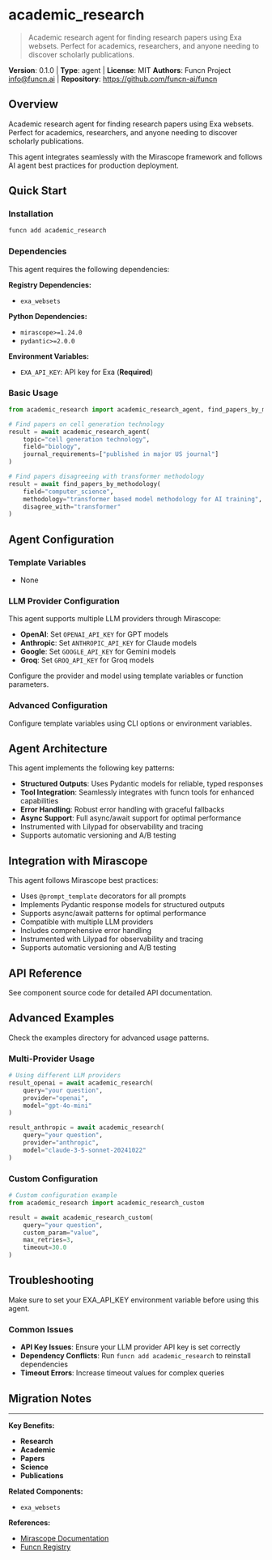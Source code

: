 # academic_research

> Academic research agent for finding research papers using Exa websets. Perfect for academics, researchers, and anyone needing to discover scholarly publications.

**Version**: 0.1.0 | **Type**: agent | **License**: MIT
**Authors**: Funcn Project <info@funcn.ai> | **Repository**: https://github.com/funcn-ai/funcn

## Overview

Academic research agent for finding research papers using Exa websets. Perfect for academics, researchers, and anyone needing to discover scholarly publications.

This agent integrates seamlessly with the Mirascope framework and follows AI agent best practices for production deployment.

## Quick Start

### Installation

```bash
funcn add academic_research
```

### Dependencies

This agent requires the following dependencies:

**Registry Dependencies:**

- `exa_websets`

**Python Dependencies:**

- `mirascope>=1.24.0`
- `pydantic>=2.0.0`

**Environment Variables:**

- `EXA_API_KEY`: API key for Exa (**Required**)

### Basic Usage

```python
from academic_research import academic_research_agent, find_papers_by_methodology

# Find papers on cell generation technology
result = await academic_research_agent(
    topic="cell generation technology",
    field="biology",
    journal_requirements=["published in major US journal"]
)

# Find papers disagreeing with transformer methodology
result = await find_papers_by_methodology(
    field="computer_science",
    methodology="transformer based model methodology for AI training",
    disagree_with="transformer"
)
```

## Agent Configuration

### Template Variables

- None

### LLM Provider Configuration

This agent supports multiple LLM providers through Mirascope:

- **OpenAI**: Set `OPENAI_API_KEY` for GPT models
- **Anthropic**: Set `ANTHROPIC_API_KEY` for Claude models
- **Google**: Set `GOOGLE_API_KEY` for Gemini models
- **Groq**: Set `GROQ_API_KEY` for Groq models

Configure the provider and model using template variables or function parameters.

### Advanced Configuration

Configure template variables using CLI options or environment variables.

## Agent Architecture

This agent implements the following key patterns:

- **Structured Outputs**: Uses Pydantic models for reliable, typed responses
- **Tool Integration**: Seamlessly integrates with funcn tools for enhanced capabilities
- **Error Handling**: Robust error handling with graceful fallbacks
- **Async Support**: Full async/await support for optimal performance
- Instrumented with Lilypad for observability and tracing
- Supports automatic versioning and A/B testing

## Integration with Mirascope

This agent follows Mirascope best practices:

- Uses `@prompt_template` decorators for all prompts
- Implements Pydantic response models for structured outputs
- Supports async/await patterns for optimal performance
- Compatible with multiple LLM providers
- Includes comprehensive error handling
- Instrumented with Lilypad for observability and tracing
- Supports automatic versioning and A/B testing

## API Reference

See component source code for detailed API documentation.

## Advanced Examples

Check the examples directory for advanced usage patterns.

### Multi-Provider Usage

```python
# Using different LLM providers
result_openai = await academic_research(
    query="your question",
    provider="openai",
    model="gpt-4o-mini"
)

result_anthropic = await academic_research(
    query="your question",
    provider="anthropic",
    model="claude-3-5-sonnet-20241022"
)
```

### Custom Configuration

```python
# Custom configuration example
from academic_research import academic_research_custom

result = await academic_research_custom(
    query="your question",
    custom_param="value",
    max_retries=3,
    timeout=30.0
)
```

## Troubleshooting

Make sure to set your EXA_API_KEY environment variable before using this agent.

### Common Issues

- **API Key Issues**: Ensure your LLM provider API key is set correctly
- **Dependency Conflicts**: Run `funcn add academic_research` to reinstall dependencies
- **Timeout Errors**: Increase timeout values for complex queries

## Migration Notes

---

**Key Benefits:**

- **Research**
- **Academic**
- **Papers**
- **Science**
- **Publications**

**Related Components:**

- `exa_websets`

**References:**

- [Mirascope Documentation](https://mirascope.com)
- [Funcn Registry](https://github.com/funcn-ai/funcn)
